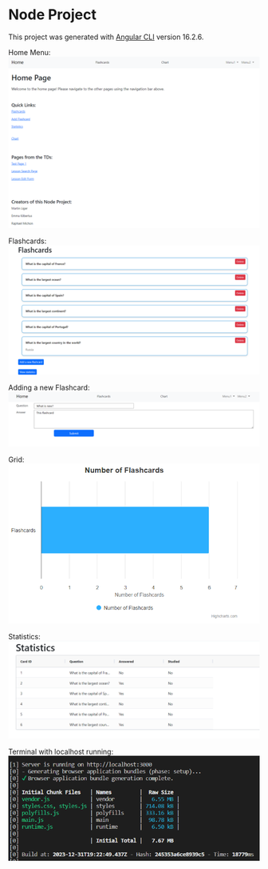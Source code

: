 # Node Project

This project was generated with [Angular CLI](https://github.com/angular/angular-cli) version 16.2.6.

Home Menu:
![Alt text](image.png)

Flashcards:
![Alt text](image-1.png)

Adding a new Flashcard:
![Alt text](image-2.png)

Grid:
![Alt text](image-3.png)

Statistics:
![Alt text](image-4.png)

Terminal with localhost running:
![Alt text](image-6.png)